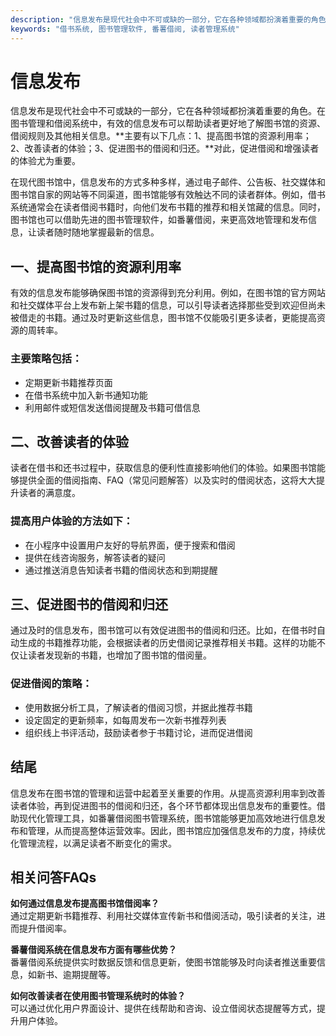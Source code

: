 ```yaml
---
description: "信息发布是现代社会中不可或缺的一部分，它在各种领域都扮演着重要的角色。在图书管理和借阅系统中，有效的信息发布可以帮助读者更好地了解图书馆的资源、借阅规则及其他相关信息。**主要有以下几点：1、提高图书馆的资源利用率；2、改善读者的体验；3、促进图书的借阅和归还。**对此，促进借阅和增强读者的体验尤为重要。"
keywords: "借书系统, 图书管理软件, 番薯借阅, 读者管理系统"
---
```

# 信息发布

信息发布是现代社会中不可或缺的一部分，它在各种领域都扮演着重要的角色。在图书管理和借阅系统中，有效的信息发布可以帮助读者更好地了解图书馆的资源、借阅规则及其他相关信息。**主要有以下几点：1、提高图书馆的资源利用率；2、改善读者的体验；3、促进图书的借阅和归还。**对此，促进借阅和增强读者的体验尤为重要。

在现代图书馆中，信息发布的方式多种多样，通过电子邮件、公告板、社交媒体和图书馆自家的网站等不同渠道，图书馆能够有效触达不同的读者群体。例如，借书系统通常会在读者借阅书籍时，向他们发布书籍的推荐和相关馆藏的信息。同时，图书馆也可以借助先进的图书管理软件，如番薯借阅，来更高效地管理和发布信息，让读者随时随地掌握最新的信息。

## 一、提高图书馆的资源利用率

有效的信息发布能够确保图书馆的资源得到充分利用。例如，在图书馆的官方网站和社交媒体平台上发布新上架书籍的信息，可以引导读者选择那些受到欢迎但尚未被借走的书籍。通过及时更新这些信息，图书馆不仅能吸引更多读者，更能提高资源的周转率。

### 主要策略包括：

- 定期更新书籍推荐页面
- 在借书系统中加入新书通知功能
- 利用邮件或短信发送借阅提醒及书籍可借信息

## 二、改善读者的体验

读者在借书和还书过程中，获取信息的便利性直接影响他们的体验。如果图书馆能够提供全面的借阅指南、FAQ（常见问题解答）以及实时的借阅状态，这将大大提升读者的满意度。

### 提高用户体验的方法如下：

- 在小程序中设置用户友好的导航界面，便于搜索和借阅
- 提供在线咨询服务，解答读者的疑问
- 通过推送消息告知读者书籍的借阅状态和到期提醒

## 三、促进图书的借阅和归还

通过及时的信息发布，图书馆可以有效促进图书的借阅和归还。比如，在借书时自动生成的书籍推荐功能，会根据读者的历史借阅记录推荐相关书籍。这样的功能不仅让读者发现新的书籍，也增加了图书馆的借阅量。

### 促进借阅的策略：

- 使用数据分析工具，了解读者的借阅习惯，并据此推荐书籍
- 设定固定的更新频率，如每周发布一次新书推荐列表
- 组织线上书评活动，鼓励读者参于书籍讨论，进而促进借阅

## 结尾

信息发布在图书馆的管理和运营中起着至关重要的作用。从提高资源利用率到改善读者体验，再到促进图书的借阅和归还，各个环节都体现出信息发布的重要性。借助现代化管理工具，如番薯借阅图书管理系统，图书馆能够更加高效地进行信息发布和管理，从而提高整体运营效率。因此，图书馆应加强信息发布的力度，持续优化管理流程，以满足读者不断变化的需求。

## 相关问答FAQs

**如何通过信息发布提高图书馆借阅率？**  
通过定期更新书籍推荐、利用社交媒体宣传新书和借阅活动，吸引读者的关注，进而提升借阅率。

**番薯借阅系统在信息发布方面有哪些优势？**  
番薯借阅系统提供实时数据反馈和信息更新，使图书馆能够及时向读者推送重要信息，如新书、逾期提醒等。

**如何改善读者在使用图书管理系统时的体验？**  
可以通过优化用户界面设计、提供在线帮助和咨询、设立借阅状态提醒等方式，提升用户体验。
